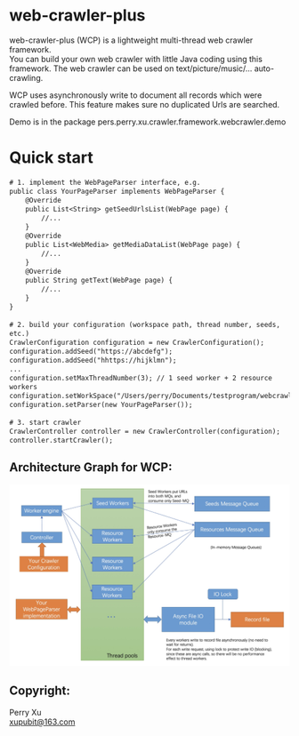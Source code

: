 # web-crawler-plus
web-crawler-plus (WCP) is a lightweight multi-thread web crawler framework.  
You can build your own web crawler with little Java coding using this framework. 
The web crawler can be used on text/picture/music/... auto-crawling.  

WCP uses asynchronously write to document all records which were crawled before. This feature makes sure no duplicated Urls are searched.
  
Demo is in the package pers.perry.xu.crawler.framework.webcrawler.demo

# Quick start
```
# 1. implement the WebPageParser interface, e.g.
public class YourPageParser implements WebPageParser {
    @Override
	public List<String> getSeedUrlsList(WebPage page) {
        //...
    }
    @Override
	public List<WebMedia> getMediaDataList(WebPage page) {
        //...
    }
    @Override
	public String getText(WebPage page) {
        //...
    }
}

# 2. build your configuration (workspace path, thread number, seeds, etc.)
CrawlerConfiguration configuration = new CrawlerConfiguration();
configuration.addSeed("https://abcdefg");
configuration.addSeed("hhttps://hijklmn");
...
configuration.setMaxThreadNumber(3); // 1 seed worker + 2 resource workers
configuration.setWorkSpace("/Users/perry/Documents/testprogram/webcrawler/");
configuration.setParser(new YourPageParser());

# 3. start crawler
CrawlerController controller = new CrawlerController(configuration);
controller.startCrawler();

```

## Architecture Graph for WCP: 
![Architecture Graph for WCP](./src/resources/wcp_graph.jpg)

## Copyright:  
Perry Xu  
xupubit@163.com

